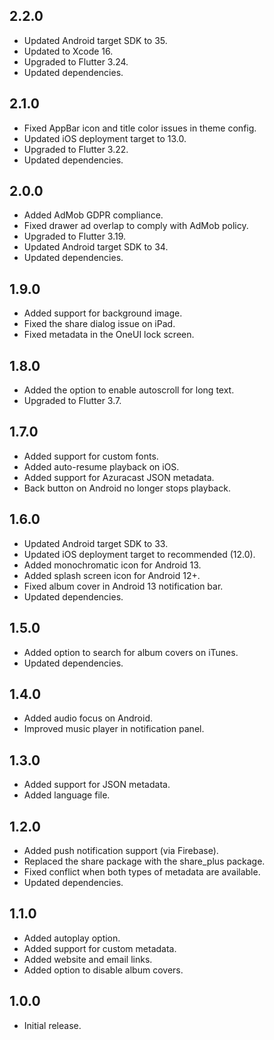 ## 2.2.0

* Updated Android target SDK to 35.
* Updated to Xcode 16.
* Upgraded to Flutter 3.24.
* Updated dependencies.

## 2.1.0

* Fixed AppBar icon and title color issues in theme config.
* Updated iOS deployment target to 13.0.
* Upgraded to Flutter 3.22.
* Updated dependencies.

## 2.0.0

* Added AdMob GDPR compliance.
* Fixed drawer ad overlap to comply with AdMob policy.
* Upgraded to Flutter 3.19.
* Updated Android target SDK to 34.
* Updated dependencies.

## 1.9.0

* Added support for background image.
* Fixed the share dialog issue on iPad.
* Fixed metadata in the OneUI lock screen.

## 1.8.0

* Added the option to enable autoscroll for long text.
* Upgraded to Flutter 3.7.

## 1.7.0

* Added support for custom fonts.
* Added auto-resume playback on iOS.
* Added support for Azuracast JSON metadata.
* Back button on Android no longer stops playback.

## 1.6.0

* Updated Android target SDK to 33.
* Updated iOS deployment target to recommended (12.0).
* Added monochromatic icon for Android 13.
* Added splash screen icon for Android 12+.
* Fixed album cover in Android 13 notification bar.
* Updated dependencies.

## 1.5.0

* Added option to search for album covers on iTunes.
* Updated dependencies.

## 1.4.0

* Added audio focus on Android.
* Improved music player in notification panel.

## 1.3.0

* Added support for JSON metadata.
* Added language file.

## 1.2.0

* Added push notification support (via Firebase).
* Replaced the share package with the share_plus package.
* Fixed conflict when both types of metadata are available.
* Updated dependencies.

## 1.1.0

* Added autoplay option.
* Added support for custom metadata.
* Added website and email links.
* Added option to disable album covers.

## 1.0.0

* Initial release.

